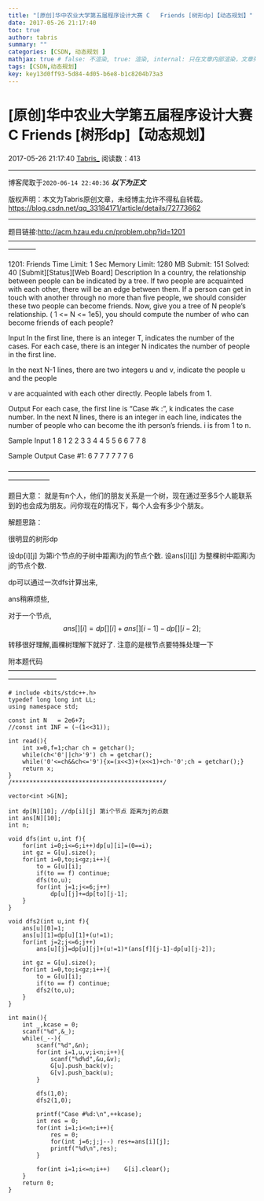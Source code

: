 ```yaml
---
title: "[原创]华中农业大学第五届程序设计大赛 C	Friends [树形dp]【动态规划】"
date: 2017-05-26 21:17:40
toc: true
author: tabris
summary: ""
categories: [CSDN, 动态规划 ]
mathjax: true # false: 不渲染, true: 渲染, internal: 只在文章内部渲染，文章列表中不渲染
tags: [CSDN,动态规划]
key: key13d0ff93-5d84-4d05-b6e8-b1c8204b73a3
---
```


# [原创]华中农业大学第五届程序设计大赛 C	Friends [树形dp]【动态规划】

2017-05-26 21:17:40  [Tabris_](https://me.csdn.net/qq_33184171) 阅读数：413

---

博客爬取于`2020-06-14 22:40:36`
***以下为正文***

版权声明：本文为Tabris原创文章，未经博主允许不得私自转载。
https://blog.csdn.net/qq_33184171/article/details/72773662

<!-- more -->

---

题目链接:http://acm.hzau.edu.cn/problem.php?id=1201
————————————————————————————————————————

1201: Friends
Time Limit: 1 Sec  Memory Limit: 1280 MB
Submit: 151  Solved: 40
[Submit][Status][Web Board]
Description
    In a country, the relationship between people can be indicated by a tree. If two people are acquainted with each other, there will be an edge between them. If a person can get in touch with another through no more than five people, we should consider these two people can become friends. Now, give you a tree of N people’s relationship. ( 1 <= N <= 1e5), you should compute the number of who can become friends of each people?  

Input
    In the first line, there is an integer T, indicates the number of the cases.
    For each case, there is an integer N indicates the number of people in the first line.
   

In the next N-1 lines, there are two integers u and v, indicate the people u and the people

v are acquainted with each other directly. People labels from 1.  

Output
    For each case, the first line is “Case #k :”, k indicates the case number.
    In the next N lines, there is an integer in each line, indicates the number of people who can become the ith person’s friends. i is from 1 to n.  

Sample Input
1 
8 
1 2 
2 3 
3 4 
4 5 
5 6 
6 7 
7 8

Sample Output
Case #1:
6
7
7
7
7
7
7
6

——————————————————————————————————————————

题目大意：
就是有n个人，他们的朋友关系是一个树，现在通过至多5个人能联系到的也会成为朋友。问你现在的情况下，每个人会有多少个朋友。

解题思路：

很明显的树形dp

设dp[i][j] 为第i个节点的子树中距离i为j的节点个数.
设ans[i][j] 为整棵树中距离i为j的节点个数.

dp可以通过一次dfs计算出来,

ans稍麻烦些,

对于一个节点,
$$
ans[][i] = dp[][i] + ans[][i-1] - dp[][i-2];
$$

转移很好理解,画棵树理解下就好了.
注意的是根节点要特殊处理一下

附本题代码
———————————————————————————————————————————
```
# include <bits/stdc++.h>
typedef long long int LL;
using namespace std;
 
const int N   = 2e6+7;
//const int INF = (~(1<<31));
 
int read(){
    int x=0,f=1;char ch = getchar();
    while(ch<'0'||ch>'9') ch = getchar();
    while('0'<=ch&&ch<='9'){x=(x<<3)+(x<<1)+ch-'0';ch = getchar();}
    return x;
}
/*******************************************/

vector<int >G[N];
 
int dp[N][10]; //dp[i][j] 第i个节点 距离为j的点数
int ans[N][10];
int n;
 
void dfs(int u,int f){
    for(int i=0;i<=6;i++)dp[u][i]=(0==i);
    int gz = G[u].size();
    for(int i=0,to;i<gz;i++){
        to = G[u][i];
        if(to == f) continue;
        dfs(to,u);
        for(int j=1;j<=6;j++)
            dp[u][j]+=dp[to][j-1];
    }
}
 
void dfs2(int u,int f){
    ans[u][0]=1;
    ans[u][1]=dp[u][1]+(u!=1);
    for(int j=2;j<=6;j++)
        ans[u][j]=dp[u][j]+(u!=1)*(ans[f][j-1]-dp[u][j-2]);
 
    int gz = G[u].size();
    for(int i=0,to;i<gz;i++){
        to = G[u][i];
        if(to == f) continue;
        dfs2(to,u);
    }
}
 
int main(){
    int _,kcase = 0;
    scanf("%d",&_);
    while(_--){
        scanf("%d",&n);
        for(int i=1,u,v;i<n;i++){
            scanf("%d%d",&u,&v);
            G[u].push_back(v);
            G[v].push_back(u);
        }
 
        dfs(1,0);
        dfs2(1,0);

        printf("Case #%d:\n",++kcase);
        int res = 0;
        for(int i=1;i<=n;i++){
            res = 0;
            for(int j=6;j;j--) res+=ans[i][j];
            printf("%d\n",res);
        }
 
        for(int i=1;i<=n;i++)    G[i].clear();
    }
    return 0;
}
```